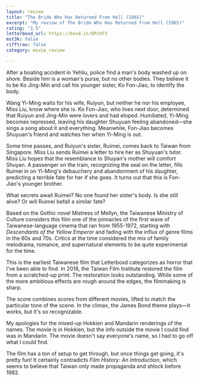 ```yaml
---
layout: review
title: "The Bride Who Has Returned From Hell (1965)"
excerpt: "My review of The Bride Who Has Returned From Hell (1965)"
rating: "3.5"
letterboxd_url: https://boxd.it/8PchF3
mst3k: false
rifftrax: false
category: movie_review

---
```


After a boating accident in Yehliu, police find a man's body washed up on shore. Beside him is a woman's purse, but no other bodies. They believe it to be Ko Jing-Min and call his younger sister, Ko Fon-Jiao, to identify the body. 

Wang Yi-Ming waits for his wife, Ruiyun, but neither he nor his employee, Miss Liu, know where she is. Ko Fon-Jiao, who lives next door, determined that Ruiyun and Jing-Min were lovers and had eloped. Humiliated, Yi-Ming becomes repressed, leaving his daughter Shuyuan feeling abandoned—she sings a song about it and everything. Meanwhile, Fon-Jiao becomes Shuyuan's friend and watches her when Yi-Ming is out.

Some time passes, and Ruiyun's sister, Ruimei, comes back to Taiwan from Singapore. Miss Liu sends Ruimei a letter to hire her as Shuyuan's tutor. Miss Liu hopes that the resemblance to Shuyan's mother will comfort Shuyan. A passenger on the train, recognizing the seal on the letter, fills Ruimei in on Yi-Ming's debauchery and abandonment of his daughter, predicting a terrible fate for her if she goes. It turns out that this is Fon-Jiao's younger brother.

What secrets await Ruimei? No one found her sister's body. Is she still alive? Or will Ruimei befall a similar fate?

Based on the Gothic novel Mistress of Mellyn, the Taiwanese Ministry of Culture considers this film one of the pinnacles of the first wave of Taiwanese-language cinema that ran from 1955-1972, starting with <i>Descendants of the Yellow Emperor</i> and fading with the influx of genre films in the 60s and 70s. Critics at the time considered the mix of family melodrama, romance, and supernatural elements to be quite experimental for the time.

This is the earliest Taiwanese film that Letterboxd categorizes as horror that I've been able to find. In 2018, the Taiwan Film Institute restored the film from a scratched-up print. The restoration looks outstanding. While some of the more ambitious effects are rough around the edges, the filmmaking is sharp.

The score combines scores from different movies, lifted to match the particular tone of the scene. In the climax, the James Bond theme plays—it works, but it's so recognizable.

My apologies for the mixed-up Hokkien and Mandarin renderings of the names. The movie is in Hokkien, but the info outside the movie I could find was in Mandarin. The movie doesn't say everyone's name, so I had to go off what I could find.

The film has a ton of setup to get through, but once things get going, it's pretty fun! It certainly contradicts <i>Film History: An Introduction</i>, which seems to believe that Taiwan only made propaganda and shlock before 1982.